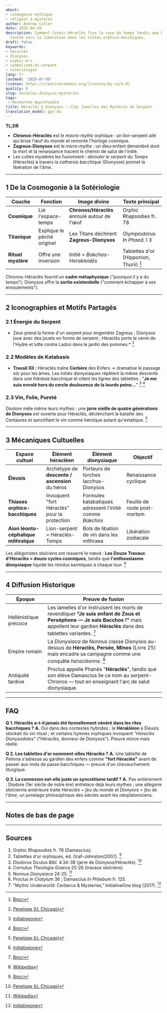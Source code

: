 ```yaml
---
about:
- cosmogonie mythique
- religion à mystères
author: Andrew Cutler
date: 2025-04-19
description: Comment Cosmic-Héraclès fixe la roue du temps tandis que Dionysos la
  tourne vers la libération dans les cultes orphico-bacchiques.
draft: false
keywords:
- héraclès
- dionysos
- orphic-m's
- symbolisme-du-serpent
- sotériologie
lang: fr
lastmod: '2025-07-09'
license: https://creativecommons.org/licenses/by-sa/4.0/
quality: 8
slug: herakles-dionysus-mysteries
tags:
 - Recherche Approfondie
title: Héraclès & Dionysos — Clés Jumelles des Mystères du Serpent
translation_model: gpt-4o
---
```


**TL;DR**

- **Chronos-Héraclès** est le *macro-mythe* orphique : un lion-serpent ailé qui brise l'œuf du monde et remonte l'horloge cosmique.
- **Zagreus-Dionysos** est le *micro-mythe* : un dieu-enfant démembré dont la mort et la renaissance tracent le chemin de salut de l'initié.
- Les cultes mystères les fusionnent : *dérouler le serpent du Temps* (Héraclès) à travers la *catharsis bacchique* (Dionysos) promet la libération de l'âme.

---

## 1 De la Cosmogonie à la Sotériologie

| Couche | Fonction | Image divine | Texte principal |
|--------|----------|--------------|-----------------|
| **Cosmique** | Lie l'espace-temps | **Chronos/Héraclès** enroulé autour de l'œuf | Orphic Rhapsodies fr. 78 |
| **Titanique** | Explique le péché originel | Les Titans déchirent **Zagreus-Dionysos** | Olympiodorus *In Phaed.* I 3 |
| **Rituel mystère** | Offre une inversion | Initié = *Bakchos-Herakleidēs* | Tablettes d'or (Hipponion, Thurii) [^oai1] |

Chronos-Héraclès fournit un **cadre métaphysique** ("pourquoi il y a du temps"); Dionysos offre la **sortie existentielle** ("comment échapper à ses enroulements").

---

## 2 Iconographies et Motifs Partagés

### 2.1 Énergie du Serpent
* Zeus prend la forme d'un serpent pour engendrer Zagreus ; Dionysos joue avec des jouets en forme de serpent ; Héraclès porte le venin de l'Hydre et lutte contre Ladon dans le jardin des pommes.* [^oai2]

### 2.2 Modèles de Katabasis
* **Travail XII :** Héraclès traîne **Cerbère** des Enfers → dramatise le passage sûr pour les âmes. Les initiés dionysiaques répètent la même descente dans une frénésie bacchique et citent les lignes des tablettes : "**Je me suis envolé hors du cercle douloureux de la lourde peine…**" [^oai3] [^oai1]

### 2.3 Vin, Folie, Pureté
Diodore mêle même leurs mythes : une **jarre vieille de quatre générations de Dionysos** est ouverte pour Héraclès, déclenchant la bataille des Centaures et sanctifiant le vin comme héroïque autant qu'extatique. [^oai2]

---

## 3 Mécaniques Cultuelles

| Espace cultuel | Élément héracléen | Élément dionysiaque | Objectif |
|----------------|-------------------|---------------------|----------|
| **Éleusis** | Archétype de **descente / ascension** du héros | Porteurs de torches Iacchus-Dionysos | Renaissance cyclique |
| **Thiases orphico-bacchiques** | Invoquent "fort Héraclès" pour la protection | Formules katabatiques adressent l'initié comme *Bakchos* | Feuille de route post-mortem |
| **Aion léonto-céphalique mithraïque** | Lion-serpent = Héraclès-Temps | Bols de libation de vin dans les mithraea | Libération zodiacale |

Les allégoristes stoïciens ont resserré le nœud : **Les Douze Travaux d'Héraclès = douze cycles cosmiques**, tandis que **l'enthousiasme dionysiaque** liquide les résidus karmiques à chaque tour. [^oai3]

---

## 4 Diffusion Historique

| Époque | Preuve de fusion |
|--------|------------------|
| Hellénistique précoce | Les lamelles d'or instruisent les morts de revendiquer **"Je suis enfant de Zeus et Perséphone — Je suis Bacchos !"** mais appellent leur gardien **Héraclès** dans des tablettes variantes. [^oai1] |
| Empire romain | La *Dionysiaca* de Nonnus classe Dionysos au-dessus de **Héraclès, Persée, Minos** (Livre 25) mais encadre sa campagne comme une conquête *héracléenne*. [^oai4] |
| Antiquité tardive | Proclus appelle Phanès "**Héraclès**", tandis que son élève Damascius lie ce nom au serpent-Chronos — tout en enseignant l'arc de salut dionysiaque. |

---

## FAQ <!-- conserve le support du schéma FAQPage -->

**Q 1. Héraclès a-t-il jamais été formellement vénéré dans les rites bacchiques ?**
**A.** Oui dans des contextes hybrides : le **Hérakléion** à Éleusis stockait du vin rituel ; et certains hymnes orphiques invoquent *"Héraclès Dionysodotes"* ("Héraclès, donneur de Dionysos"). Preuve mince mais réelle.

**Q 2. Les tablettes d'or nomment-elles Héraclès ?**
**A.** Une tablette de Pelinna s'adresse au gardien des enfers comme **"fort Héraclès"** avant de passer aux mots de passe bacchiques — preuve d'un chevauchement liturgique.

**Q 3. La connexion est-elle juste un syncrétisme tardif ?**
**A.** Pas entièrement : Diodore (1er siècle de notre ère) entrelace déjà leurs mythes ; une allégorie stoïcienne antérieure traite *Héraclès = feu du monde* et *Dionysos = feu de l'âme*, un jumelage philosophique des siècles avant les néoplatoniciens.

---

## Notes de bas de page

[^oai1]: [Bmcr](https://bmcr.brynmawr.edu/2008/2008.10.16/)
[^oai2]: [Penelope (U. Chicago)](https://penelope.uchicago.edu/Thayer/E/Roman/Texts/Diodorus_Siculus/4B%2A.html)
[^oai3]: [Initiativeone](https://initiativeone.blogspot.com/2017/01/mythic-underworld-cerebus-and-mysteries.html)
[^oai4]: [Wikipedia](https://en.wikipedia.org/wiki/Dionysiaca)
[^orpic-egg]: Damascius, *De Principiis* I 316 ; serpent Chronos-Héraclès brise l'œuf.

---

## Sources

1. Orphic Rhapsodies fr. 78 (Damascius).
2. Tablettes d'or orphiques, éd. Graf–Johnston(2007). [^oai1]
3. Diodorus Siculus *Bibl.* 4.34-38 (jarre de Dionysos/Héraclès). [^oai2]
4. Cornutus *Theologia Graeca* 25-26 (travaux stoïciens).
5. Nonnus *Dionysiaca* 24-25. [^oai4]
6. Proclus *In Cratylum* 36 ; Damascius *In Philebum* fr. 125.
7. "Mythic Underworld: Cerberus & Mysteries," InitiativeOne blog (2017). [^oai3]